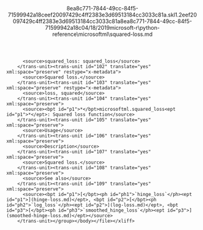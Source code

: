 <?xml version="1.0"?><xliff version="1.2" xmlns="urn:oasis:names:tc:xliff:document:1.2" xmlns:xsi="http://www.w3.org/2001/XMLSchema-instance" xsi:schemaLocation="urn:oasis:names:tc:xliff:document:1.2 xliff-core-1.2-transitional.xsd"><file datatype="xml" original="squared-loss.md" source-language="en-US" target-language="en-US"><header><tool tool-id="mdxliff" tool-name="mdxliff" tool-version="1.0-d1654b2" tool-company="Microsoft" /><xliffext:skl_file_name xmlns:xliffext="urn:microsoft:content:schema:xliffextensions">8ea8c771-7844-49cc-84f5-71599942a18ceef20097429c4ff2383e3d69513184cc3033c81a.skl</xliffext:skl_file_name><xliffext:version xmlns:xliffext="urn:microsoft:content:schema:xliffextensions">1.2</xliffext:version><xliffext:ms.openlocfilehash xmlns:xliffext="urn:microsoft:content:schema:xliffextensions">eef20097429c4ff2383e3d69513184cc3033c81a</xliffext:ms.openlocfilehash><xliffext:ms.sourcegitcommit xmlns:xliffext="urn:microsoft:content:schema:xliffextensions">8ea8c771-7844-49cc-84f5-71599942a18c</xliffext:ms.sourcegitcommit><xliffext:ms.lasthandoff xmlns:xliffext="urn:microsoft:content:schema:xliffextensions">04/18/2019</xliffext:ms.lasthandoff><xliffext:ms.openlocfilepath xmlns:xliffext="urn:microsoft:content:schema:xliffextensions">microsoft-r\python-reference\microsoftml\squared-loss.md</xliffext:ms.openlocfilepath></header><body><group id="content" extype="content"><trans-unit id="101" translate="yes" xml:space="preserve" restype="x-metadata">
          <source>squared_loss: squared_loss</source>
        </trans-unit><trans-unit id="102" translate="yes" xml:space="preserve" restype="x-metadata">
          <source>Squared loss.</source>
        </trans-unit><trans-unit id="103" translate="yes" xml:space="preserve" restype="x-metadata">
          <source>loss, squared</source>
        </trans-unit><trans-unit id="104" translate="yes" xml:space="preserve">
          <source><bpt id="p1">*</bpt>microsoftml.squared_loss<ept id="p1">*</ept>: Squared loss function</source>
        </trans-unit><trans-unit id="105" translate="yes" xml:space="preserve">
          <source>Usage</source>
        </trans-unit><trans-unit id="106" translate="yes" xml:space="preserve">
          <source>Description</source>
        </trans-unit><trans-unit id="107" translate="yes" xml:space="preserve">
          <source>Squared loss.</source>
        </trans-unit><trans-unit id="108" translate="yes" xml:space="preserve">
          <source>See also</source>
        </trans-unit><trans-unit id="109" translate="yes" xml:space="preserve">
          <source><bpt id="p1">[</bpt><ph id="ph1">`hinge_loss`</ph><ept id="p1">](hinge-loss.md)</ept>, <bpt id="p2">[</bpt><ph id="ph2">`log_loss`</ph><ept id="p2">](log-loss.md)</ept>, <bpt id="p3">[</bpt><ph id="ph3">`smoothed_hinge_loss`</ph><ept id="p3">](smoothed-hinge-loss.md)</ept></source>
        </trans-unit></group></body></file></xliff>